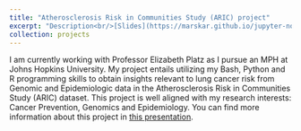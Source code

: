 ```yaml
---
title: "Atherosclerosis Risk in Communities Study (ARIC) project"
excerpt: "Description<br/>[Slides](https://marskar.github.io/jupyter-notebook-slides)."
collection: projects
---
```

I am currently working with Professor Elizabeth Platz as I pursue an MPH at Johns Hopkins University. My project entails utilizing my Bash, Python and R programming skills to obtain insights relevant to lung cancer risk from Genomic and Epidemiologic data in the Atherosclerosis Risk in Communities Study (ARIC) dataset. This project is well aligned with my research interests: Cancer Prevention, Genomics and Epidemiology. You can find more information about this project in [this presentation](https://marskar.github.io/jupyter-notebook-slides).
